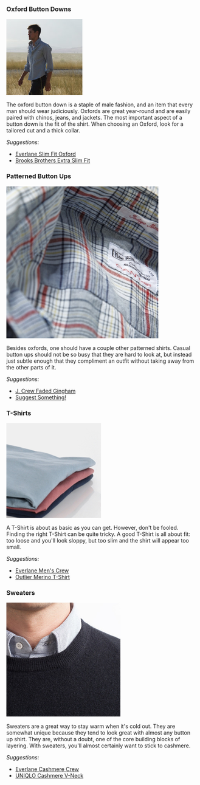 ### Oxford Button Downs
![](assets/images/ocbd.png)

The oxford button down is a staple of male fashion, and an item that every man should wear judiciously. Oxfords are great year-round and are easily paired with chinos, jeans, and jackets. The most important aspect of a button down is the fit of the shirt. When choosing an Oxford, look for a tailored cut and a thick collar.

*Suggestions:*

- [Everlane Slim Fit Oxford][everlane-ofxford]
- [Brooks Brothers Extra Slim Fit][bb]


### Patterned Button Ups
![](assets/images/button-up.png)

Besides oxfords, one should have a couple other patterned shirts. Casual button ups should not be so busy that they are hard to look at, but instead just subtle enough that they compliment an outfit without taking away from the other parts of it.

*Suggestions:*

- [J. Crew Faded Gingham][jcrew-faded]
- [Suggest Something!][suggest]


### T-Shirts
![](assets/images/tee.png)

A T-Shirt is about as basic as you can get. However, don't be fooled. Finding the right T-Shirt can be quite tricky. A good T-Shirt is all about fit: too loose and you'll look sloppy, but too slim and the shirt will appear too small.

*Suggestions:*

- [Everlane Men's Crew][everlane-t]
- [Outlier Merino T-Shirt][outlier]


### Sweaters
![](assets/images/sweater.png)

Sweaters are a great way to stay warm when it's cold out. They are somewhat unique because they tend to look great with almost any button up shirt. They are, without a doubt, one of the core building blocks of layering. With sweaters, you'll almost certainly want to stick to cashmere.

*Suggestions:*

- [Everlane Cashmere Crew][everlane-sweater]
- [UNIQLO Cashmere V-Neck][uniqlo-v]

[everlane-ofxford]: https://www.everlane.com/collections/mens-shirts/products/mens-oxford-lightblue
[bb]: http://www.brooksbrothers.com/Extra-Slim-Fit-Button-Down-Collar-Dress-Shirt/529Q,default,pd.html?dwvar_529Q_Color=BLUE&contentpos=11&cgid=0203
[jcrew-faded]: https://www.jcrew.com/mens_category/shirts/washedfavoriteshirts/PRDOVR~19417/19417.jsp?TCode=GGBS00006&sisearchengine=197&siproduct=19417&origin=pla&cagpspn=pla
[everlane-t]: https://www.everlane.com/collections/mens-tees/products/mens-crew-light-grey
[outlier]: http://shop.outlier.cc/shop/retail/ultrafine-merino-tee.html
[everlane-sweater]: https://www.everlane.com/collections/mens-sweaters/products/mens-cashmere-crew-light-grey
[uniqlo-v]: http://www.uniqlo.com/us/search.html?q=MEN+CASHMERE+V+NECK+SWEATER
[suggest]: https://github.com/taylorlapeyre/basic-wardrobe/issues?state=open
